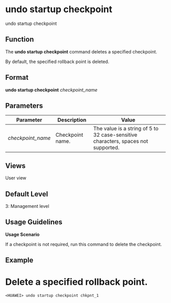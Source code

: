 undo startup checkpoint
=======================

undo startup checkpoint

Function
--------



The **undo startup checkpoint** command deletes a specified checkpoint.



By default, the specified rollback point is deleted.


Format
------

**undo startup checkpoint** *checkpoint\_name*


Parameters
----------

| Parameter | Description | Value |
| --- | --- | --- |
| *checkpoint\_name* | Checkpoint name. | The value is a string of 5 to 32 case-sensitive characters, spaces not supported. |



Views
-----

User view


Default Level
-------------

3: Management level


Usage Guidelines
----------------

**Usage Scenario**

If a checkpoint is not required, run this command to delete the checkpoint.


Example
-------

# Delete a specified rollback point.
```
<HUAWEI> undo startup checkpoint chkpnt_1

```